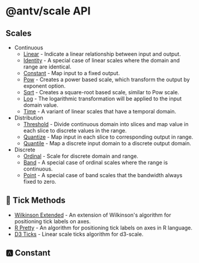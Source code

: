 # @antv/scale API

## Scales

- Continuous
  - [Linear](./docs/scales/linear.md) - Indicate a linear relationship between input and output.
  - [Identity](./docs/scales/identity.md) - A special case of linear scales where the domain and range are identical.
  - [Constant](./docs/scales/constant.md) - Map input to a fixed output.
  - [Pow](./docs/scales/pow.md) - Creates a power based scale, which transform the output by exponent option.
  - [Sqrt](./docs/scales/sqrt.md) - Creates a square-root based scale, similar to Pow scale.
  - [Log](./docs/scales/log.md) - The logarithmic transformation will be applied to the input domain value.
  - [Time](./docs/scales/time.md) - A variant of linear scales that have a temporal domain.
- Distribution
  - [Threshold](./docs/scales/threshold.md) - Divide continuous domain into slices and map value in each slice to discrete values in the range.
  - [Quantize](./docs/scales/quantize.md) - Map input in each slice to corresponding output in range.
  - [Quantile](./docs/scales/quantile.md) - Map a discrete input domain to a discrete output domain.
- Discrete
  - [Ordinal](./docs/scales/ordinal.md) - Scale for discrete domain and range.
  - [Band](./docs/scales/band.md) - A special case of ordinal scales where the range is continuous.
  - [Point](./docs/scales/point.md) - A special case of band scales that the bandwidth always fixed to zero.

## 🧮 Tick Methods

- [Wilkinson Extended](docs/tick-methods/wilkinson-extended.md) - An extension of Wilkinson's algorithm for positioning tick labels on axes.
- [R Pretty](docs/tick-methods/r-pretty.md) - An algorithm for positioning tick labels on axes in R language.
- [D3 Ticks](docs/tick-methods/d3-ticks.md) - Linear scale ticks algorithm for d3-scale.

## 🅰️ Constant